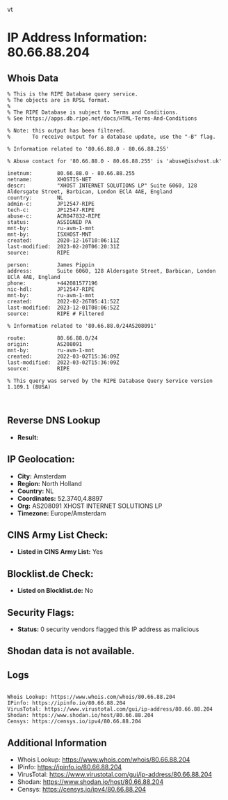 vt
# IP Address Information: 80.66.88.204

## Whois Data
```
% This is the RIPE Database query service.
% The objects are in RPSL format.
%
% The RIPE Database is subject to Terms and Conditions.
% See https://apps.db.ripe.net/docs/HTML-Terms-And-Conditions

% Note: this output has been filtered.
%       To receive output for a database update, use the "-B" flag.

% Information related to '80.66.88.0 - 80.66.88.255'

% Abuse contact for '80.66.88.0 - 80.66.88.255' is 'abuse@isxhost.uk'

inetnum:        80.66.88.0 - 80.66.88.255
netname:        XHOSTIS-NET
descr:          "XHOST INTERNET SOLUTIONS LP" Suite 6060, 128 Aldersgate Street, Barbican, London EClA 4AE, England
country:        NL
admin-c:        JP12547-RIPE
tech-c:         JP12547-RIPE
abuse-c:        ACRO47832-RIPE
status:         ASSIGNED PA
mnt-by:         ru-avm-1-mnt
mnt-by:         ISXHOST-MNT
created:        2020-12-16T10:06:11Z
last-modified:  2023-02-20T06:20:31Z
source:         RIPE

person:         James Pippin
address:        Suite 6060, 128 Aldersgate Street, Barbican, London EClA 4AE, England
phone:          +442081577196
nic-hdl:        JP12547-RIPE
mnt-by:         ru-avm-1-mnt
created:        2022-02-26T05:41:52Z
last-modified:  2023-12-01T08:06:52Z
source:         RIPE # Filtered

% Information related to '80.66.88.0/24AS208091'

route:          80.66.88.0/24
origin:         AS208091
mnt-by:         ru-avm-1-mnt
created:        2022-03-02T15:36:09Z
last-modified:  2022-03-02T15:36:09Z
source:         RIPE

% This query was served by the RIPE Database Query Service version 1.109.1 (BUSA)



```
## Reverse DNS Lookup
- **Result:** 

## IP Geolocation:
- **City:** Amsterdam
- **Region:** North Holland
- **Country:** NL
- **Coordinates:** 52.3740,4.8897
- **Org:** AS208091 XHOST INTERNET SOLUTIONS LP
- **Timezone:** Europe/Amsterdam

## CINS Army List Check:
- **Listed in CINS Army List:** 
Yes

## Blocklist.de Check:
- **Listed on Blocklist.de:** 
No

## Security Flags:
- **Status:** 0 security vendors flagged this IP address as malicious

## Shodan data is not available.

## Logs
```

Whois Lookup: https://www.whois.com/whois/80.66.88.204
IPinfo: https://ipinfo.io/80.66.88.204
VirusTotal: https://www.virustotal.com/gui/ip-address/80.66.88.204
Shodan: https://www.shodan.io/host/80.66.88.204
Censys: https://censys.io/ipv4/80.66.88.204

```
## Additional Information
- Whois Lookup: https://www.whois.com/whois/80.66.88.204
- IPinfo: https://ipinfo.io/80.66.88.204
- VirusTotal: https://www.virustotal.com/gui/ip-address/80.66.88.204
- Shodan: https://www.shodan.io/host/80.66.88.204
- Censys: https://censys.io/ipv4/80.66.88.204

